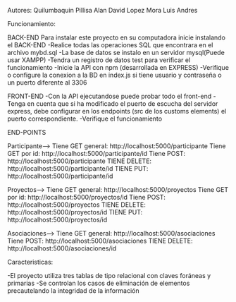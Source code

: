 Autores:
Quilumbaquin Pillisa Alan David
Lopez Mora Luis Andres

Funcionamiento:

BACK-END
Para instalar este proyecto en su computadora inicie instalando el BACK-END
-Realice todas las operaciones SQL que encontrara en el archivo mybd.sql
-La base de datos se instalo en un servidor mysql(Puede usar XAMPP)
-Tendra un registro de datos test para verificar el funcionamiento
-Inicie la API con npm (desarrollada en EXPRESS)
-Verifique o configure la conexion a la BD en index.js si tiene usuario y contraseña o un puerto diferente al 3306

FRONT-END
-Con la API ejecutandose puede probar todo el front-end
-Tenga en cuenta que si ha modificado el puerto de escucha del servidor express, debe configurar en los endpoints (src de los customs elements) el puerto correspondiente.
-Verifique el funcionamiento


END-POINTS

Participante-->
Tiene GET general:
http://localhost:5000/participante
Tiene GET por id:
http://localhost:5000/participante/id
Tiene POST:
http://localhost:5000/participante
TIENE DELETE:
http://localhost:5000/participante/id
TIENE PUT:
http://localhost:5000/participante/id

Proyectos-->
Tiene GET general:
http://localhost:5000/proyectos
Tiene GET por id:
http://localhost:5000/proyectos/id
Tiene POST:
http://localhost:5000/proyectos
TIENE DELETE:
http://localhost:5000/proyectos/id
TIENE PUT:
http://localhost:5000/proyectos/id

Asociaciones-->
Tiene GET general:
http://localhost:5000/asociaciones
Tiene POST:
http://localhost:5000/asociaciones
TIENE DELETE:
http://localhost:5000/asociaciones/id

Caracteristicas:

-El proyecto utiliza tres tablas de tipo relacional con claves foráneas y primarias
-Se controlan los casos de eliminación de elementos precautelando la integridad de la información 


